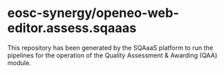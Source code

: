 <!--
SPDX-FileCopyrightText: Copyright contributors to the Software Quality Assurance as a Service (SQAaaS) project <sqaaas@ibergrid.eu>

SPDX-License-Identifier: GPL-3.0-only
-->

# eosc-synergy/openeo-web-editor.assess.sqaaas
This repository has been generated by the SQAaaS platform to run the pipelines
for the operation of the
Quality Assessment & Awarding (QAA)
module.